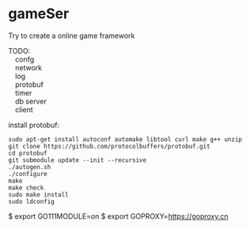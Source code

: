
# gameSer

Try to create a online game framework

TODO: <br>
&#8195;confg<br>
&#8195;network<br>
&#8195;log<br>
&#8195;protobuf<br>
&#8195;timer<br>
&#8195;db server<br>
&#8195;client<br>



install protobuf:
 ```
 sudo apt-get install autoconf automake libtool curl make g++ unzip
 git clone https://github.com/protocolbuffers/protobuf.git
 cd protobuf
 git submodule update --init --recursive
 ./autogen.sh
 ./configure
 make
 make check
 sudo make install
 sudo ldconfig
 ```

 
$ export GO111MODULE=on
$ export GOPROXY=https://goproxy.cn
